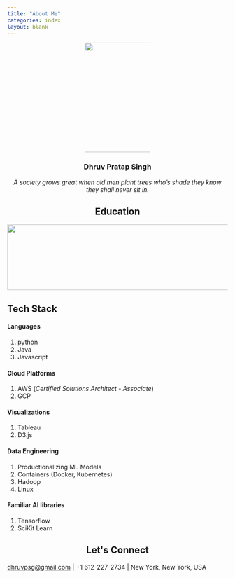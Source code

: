 ```yaml
---
title: "About Me"
categories: index
layout: blank
---
```


<p align="center">
  <img src="./../../../assets/images/dhruv_blue.png" height="250" width="150"/>
</p>

<div align="center">
  <h3>Dhruv Pratap Singh</h3>
  <i>A society grows great when old men plant trees who’s shade they know they shall never sit in.</i>
</div>


<div align="center">
  <h2>Education</h3>
  <img src="./../../../assets/images/umn.png" height="150" width="600"/>
</div>

## Tech Stack

#### Languages
  1. python
  1. Java
  1. Javascript

#### Cloud Platforms
  1. AWS (*Certified Solutions Architect - Associate*)
  1. GCP

#### Visualizations
  1. Tableau
  1. D3.js

#### Data Engineering
  1. Productionalizing ML Models
  1. Containers (Docker, Kubernetes)
  1. Hadoop
  1. Linux

#### Familiar AI libraries
  1. Tensorflow
  1. SciKit Learn

<h2 align="center">
  Let's Connect
</h2>

dhruvpsg@gmail.com | +1 612-227-2734 | New York, New York, USA
